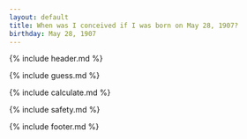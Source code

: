 ```yaml
---
layout: default
title: When was I conceived if I was born on May 28, 1907?
birthday: May 28, 1907
---
```


{% include header.md %}

{% include guess.md %}

{% include calculate.md %}

{% include safety.md %}

{% include footer.md %}



